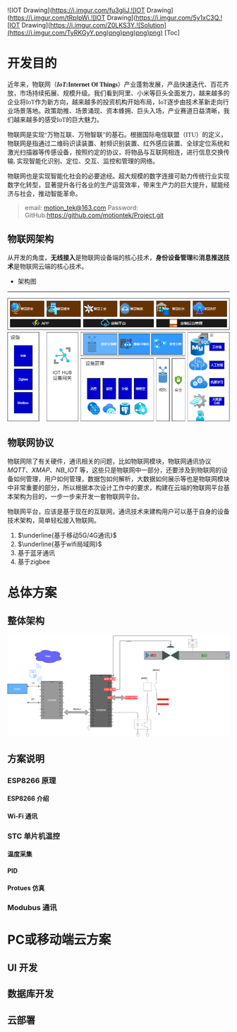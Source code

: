 ![IOT Drawing](https://i.imgur.com/fu3gliJ.![IOT Drawing](https://i.imgur.com/tRpIpWi.![IOT Drawing](https://i.imgur.com/5y1xC3Q.![IOT Drawing](https://i.imgur.com/Z0LKS3Y.![Solution](https://i.imgur.com/TyRKGyY.png)png)png)png)png)
[Toc]
# 开发目的
<font face="黑体"> 近年来，物联网（**_IoT_:Internet Of Things**）产业蓬勃发展，产品快速迭代、百花齐放，市场持续拓展、规模升级。我们看到阿里、小米等巨头全面发力，越来越多的企业将IoT作为新方向，越来越多的投资机构开始布局，IoT逐步由技术革新走向行业场景落地。政策助推、场景涌现、资本蜂拥、巨头入场，产业赛道日益清晰，我们越来越多的感受IoT的巨大魅力。</font>

<font face="STCAIYUN">物联网是实现“万物互联、万物智联”的基石。根据国际电信联盟（ITU）的定义，物联网是指通过二维码识读装置、射频识别装置、红外感应装置、全球定位系统和激光扫描器等传感设备，按照约定的协议，将物品与互联网相连，进行信息交换传输, 实现智能化识别、定位、交互、监控和管理的网络。</font>

物联网也是实现智能化社会的必要途经。超大规模的数字连接可助力传统行业实现数字化转型，显著提升各行各业的生产运营效率，带来生产力的巨大提升，赋能经济与社会，推动智能革命。

> email: motion_tek@163.com
> Password: 
> GitHub:https://github.com/motiontek/Project.git

## 物联网架构
从开发的角度，**无线接入**是物联网设备端的核心技术，**身份设备管理**和**消息推送技术**是物联网云端的核心技术。
* 架构图
---  
![IOT Architecture](../Image/IOT%20Drawing.png)



## 物联网协议
物联网除了有关硬件，通讯相关的问题，比如物联网模块，物联网通讯协议*MQTT*、_XMAP_、*NB_IOT* 等，这些只是物联网中一部分，还要涉及到物联网的设备如何管理，用户如何管理，数据包如何解析，大数据如何展示等也是物联网模块中非常重要的部分，所以根据本次设计工作中的要求，构建在云端的物联网平台基本架构为目的，一步一步来开发一套物联网平台。

物联网平台，应该是基于现在的互联网，通讯技术来建构用户可以基于自身的设备技术架构，简单轻松接入物联网。

1. $\underline{基于移动5G/4G通讯}$
2. $\underline{基于wifi局域网}$
3. 基于蓝牙通讯
4. 基于zigbee

# 总体方案

## 整体架构
![](../Image/Solution.png)
## 方案说明

### ESP8266 原理
#### ESP8266 介绍
#### Wi-Fi 通讯
### STC 单片机温控
#### 温度采集
#### PID
#### Protues 仿真
### Modubus 通讯
# PC或移动端云方案
## UI 开发
## 数据库开发
## 云部署
